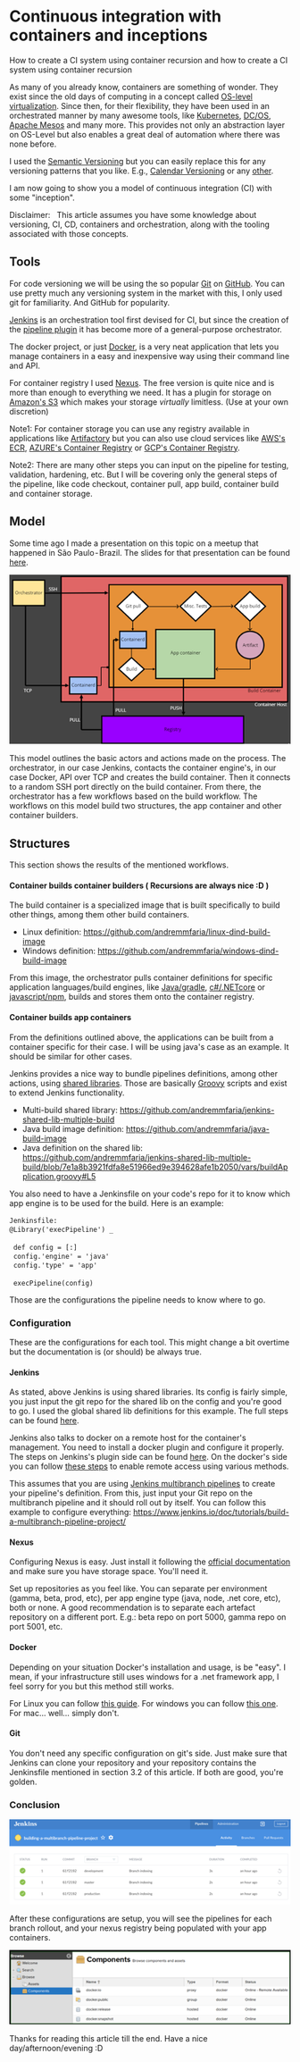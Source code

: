 # Continuous integration with containers and inceptions

How to create a CI system using container recursion and how to create a CI system using container recursion

As many of you already know, containers are something of wonder. They exist since the old days of computing in a concept called [OS-level virtualization](https://en.wikipedia.org/wiki/OS-level_virtualization). Since then, for their flexibility, they have been used in an orchestrated manner by many awesome tools, like [Kubernetes](https://kubernetes.io/), [DC/OS](https://dcos.io/), [Apache Mesos](http://mesos.apache.org/) and many more. This provides not only an abstraction layer on OS-Level but also enables a great deal of automation where there was none before.

I used the [Semantic Versioning](https://semver.org/) but you can easily replace this for any versioning patterns that you like. E.g., [Calendar Versioning](https://calver.org/) or any [other](https://en.wikipedia.org/wiki/Software_versioning).

I am now going to show you a model of continuous integration (CI) with some "inception".

Disclaimer:  
This article assumes you have some knowledge about versioning, CI, CD, containers and orchestration, along with the tooling associated with those concepts.

## Tools
For code versioning we will be using the so popular [Git](https://git-scm.com/) on [GitHub](https://github.com/). You can use pretty much any versioning system in the market with this, I only used git for familiarity. And GitHub for popularity.

[Jenkins](https://jenkins.io/) is an orchestration tool first devised for CI, but since the creation of the [pipeline plugin](https://wiki.jenkins.io/display/JENKINS/Pipeline+Plugin) it has become more of a general-purpose orchestrator.

The docker project, or just [Docker](https://www.docker.com/), is a very neat application that lets you manage containers in a easy and inexpensive way using their command line and API.

For container registry I used [Nexus](https://www.sonatype.com/nexus-repository-sonatype). The free version is quite nice and is more than enough to everything we need. It has a plugin for storage on [Amazon's S3](https://aws.amazon.com/s3/) which makes your storage *virtually* limitless. (Use at your own discretion)

Note1: For container storage you can use any registry available in applications like [Artifactory](https://jfrog.com/artifactory/) but you can also use cloud services like [AWS's ECR](https://aws.amazon.com/ecr/), [AZURE's Container Registry](https://azure.microsoft.com/en-us/services/container-registry/) or [GCP's Container Registry](https://cloud.google.com/container-registry/).

Note2: There are many other steps you can input on the pipeline for testing, validation, hardening, etc. But I will be covering only the general steps of the pipeline, like code checkout, container pull, app build, container build and container storage.

## Model
Some time ago I made a presentation on this topic on a meetup that happened in São Paulo - Brazil. The slides for that presentation can be found [here](https://slides.com/andremmfaria/inception#/).

![](1_kgv6NFcemt2QESbB0d8dOg.png)

This model outlines the basic actors and actions made on the process. The orchestrator, in our case Jenkins, contacts the container engine's, in our case Docker, API over TCP and creates the build container. Then it connects to a random SSH port directly on the build container. From there, the orchestrator has a few workflows based on the build workflow. The workflows on this model build two structures, the app container and other container builders.

## Structures
This section shows the results of the mentioned workflows.

#### Container builds container builders ( Recursions are always nice :D )  

The build container is a specialized image that is built specifically to build other things, among them other build containers.
* Linux definition: https://github.com/andremmfaria/linux-dind-build-image
* Windows definition: https://github.com/andremmfaria/windows-dind-build-image

From this image, the orchestrator pulls container definitions for specific application languages/build engines, like [Java/gradle](https://github.com/andremmfaria/java-build-image), [c#/.NETcore](https://github.com/andremmfaria/netcore-build-image) or [javascript/npm](https://github.com/andremmfaria/angular-build-image), builds and stores them onto the container registry.

#### Container builds app containers
From the definitions outlined above, the applications can be built from a container specific for their case. I will be using java's case as an example. It should be similar for other cases.

Jenkins provides a nice way to bundle pipelines definitions, among other actions, using [shared libraries](https://www.jenkins.io/doc/book/pipeline/shared-libraries/). Those are basically [Groovy](https://groovy-lang.org/) scripts and exist to extend Jenkins functionality.

* Multi-build shared library: https://github.com/andremmfaria/jenkins-shared-lib-multiple-build
* Java build image definition: https://github.com/andremmfaria/java-build-image
* Java definition on the shared lib: https://github.com/andremmfaria/jenkins-shared-lib-multiple-build/blob/7e1a8b3921fdfa8e51966ed9e394628afe1b2050/vars/buildApplication.groovy#L5

You also need to have a Jenkinsfile on your code's repo for it to know which app engine is to be used for the build. Here is an example:
```
Jenkinsfile:
@Library('execPipeline') _
 
 def config = [:]
 config.'engine' = 'java'
 config.'type' = 'app'
 
 execPipeline(config)
```
Those are the configurations the pipeline needs to know where to go.

### Configuration
These are the configurations for each tool. This might change a bit overtime but the documentation is (or should) be always true.

#### Jenkins
As stated, above Jenkins is using shared libraries. Its config is fairly simple, you just input the git repo for the shared lib on the config and you're good to go. I used the global shared lib definitions for this example. The full steps can be found [here](https://www.jenkins.io/doc/book/pipeline/shared-libraries/#retrieval-method).

Jenkins also talks to docker on a remote host for the container's management. You need to install a docker plugin and configure it properly. The steps on Jenkins's plugin side can be found [here](https://plugins.jenkins.io/docker-plugin/). On the docker's side you can follow [these steps](https://docs.docker.com/engine/reference/commandline/dockerd/#daemon-socket-option) to enable remote access using various methods.

This assumes that you are using [Jenkins multibranch pipelines](https://plugins.jenkins.io/workflow-multibranch/) to create your pipeline's definition. From this, just input your Git repo on the multibranch pipeline and it should roll out by itself.
You can follow this example to configure everything: https://www.jenkins.io/doc/tutorials/build-a-multibranch-pipeline-project/

#### Nexus
Configuring Nexus is easy. Just install it following the [official documentation](https://help.sonatype.com/repomanager3/installation) and make sure you have storage space. You'll need it.

Set up repositories as you feel like. You can separate per environment (gamma, beta, prod, etc), per app engine type (java, node, .net core, etc), both or none. A good recommendation is to separate each artefact repository on a different port. E.g.: beta repo on port 5000, gamma repo on port 5001, etc.

#### Docker
Depending on your situation Docker's installation and usage, is be "easy". I mean, if your infrastructure still uses windows for a .net framework app, I feel sorry for you but this method still works.

For Linux you can follow [this guide](https://docs.docker.com/engine/install/#server). For windows you can follow [this one](https://docs.docker.com/docker-for-windows/install/). For mac… well… simply don't.

#### Git
You don't need any specific configuration on git's side. Just make sure that Jenkins can clone your repository and your repository contains the Jenkinsfile mentioned in section 3.2 of this article. If both are good, you're golden.

### Conclusion

![](1_b9UFVPyYo_zoTwh4MbhYwQ.png)

After these configurations are setup, you will see the pipelines for each branch rollout, and your nexus registry being populated with your app containers.

![](1_l_pIEHaUOPvQ10NJ7TEvuA.png)

Thanks for reading this article till the end. Have a nice day/afternoon/evening :D
